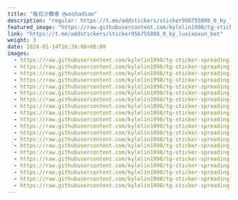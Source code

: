 ```yaml
---
title: "每日沙雕墙 @woshadiao"
description: "regular: https://t.me/addstickers/sticker956755808_0_by_luxiaoxun_bot"
featured_image: "https://raw.githubusercontent.com/kylelin1998/tg-sticker-spreading-worldwide-images/main/img/722b2081-84f0-4772-a370-321882d543bd.jpg"
link: "https://t.me/addstickers/sticker956755808_0_by_luxiaoxun_bot"
weight: 3
date: 2024-01-14T16:39:00+08:00
images:
  - https://raw.githubusercontent.com/kylelin1998/tg-sticker-spreading-worldwide-images/main/img/722b2081-84f0-4772-a370-321882d543bd.jpg
  - https://raw.githubusercontent.com/kylelin1998/tg-sticker-spreading-worldwide-images/main/img/14d549ba-08e6-4ff4-bded-8412f6134eb1.jpg
  - https://raw.githubusercontent.com/kylelin1998/tg-sticker-spreading-worldwide-images/main/img/89f2c4af-df42-4bfe-bcea-398996de6292.jpg
  - https://raw.githubusercontent.com/kylelin1998/tg-sticker-spreading-worldwide-images/main/img/7353acb9-5db5-46ab-bb52-f24df5019a0c.jpg
  - https://raw.githubusercontent.com/kylelin1998/tg-sticker-spreading-worldwide-images/main/img/b2e6259d-9ea1-475e-834d-5823f2940eb9.jpg
  - https://raw.githubusercontent.com/kylelin1998/tg-sticker-spreading-worldwide-images/main/img/c9d712b1-a346-4f3c-8a75-57576cbae8af.jpg
  - https://raw.githubusercontent.com/kylelin1998/tg-sticker-spreading-worldwide-images/main/img/cad4549a-c5ae-4b7c-95fb-0182cb85cbe7.jpg
  - https://raw.githubusercontent.com/kylelin1998/tg-sticker-spreading-worldwide-images/main/img/58977f6c-1082-4f45-8267-3ac1380c8b50.jpg
  - https://raw.githubusercontent.com/kylelin1998/tg-sticker-spreading-worldwide-images/main/img/c1a50d15-ccd6-400b-bdf9-3d3f32de0704.jpg
  - https://raw.githubusercontent.com/kylelin1998/tg-sticker-spreading-worldwide-images/main/img/47df3a45-97fa-4a07-bb7a-fa88b6a3ff90.jpg
  - https://raw.githubusercontent.com/kylelin1998/tg-sticker-spreading-worldwide-images/main/img/bb01daab-0d57-448d-ac39-45a00ba4d2dc.jpg
  - https://raw.githubusercontent.com/kylelin1998/tg-sticker-spreading-worldwide-images/main/img/8a9fe51a-4510-4771-8211-2c160b7885aa.jpg
  - https://raw.githubusercontent.com/kylelin1998/tg-sticker-spreading-worldwide-images/main/img/3236a054-cd77-4051-89f9-582f00607073.jpg
  - https://raw.githubusercontent.com/kylelin1998/tg-sticker-spreading-worldwide-images/main/img/d651f147-d713-4c5e-8ed4-60ebe10de2e3.jpg
  - https://raw.githubusercontent.com/kylelin1998/tg-sticker-spreading-worldwide-images/main/img/6a808792-d4cc-4b78-8675-f4c4fea4cbca.jpg
  - https://raw.githubusercontent.com/kylelin1998/tg-sticker-spreading-worldwide-images/main/img/860d8625-37e5-4ada-9759-870a64a846a4.jpg
  - https://raw.githubusercontent.com/kylelin1998/tg-sticker-spreading-worldwide-images/main/img/cadec654-031f-4400-86e2-6cc2bd45297c.jpg
  - https://raw.githubusercontent.com/kylelin1998/tg-sticker-spreading-worldwide-images/main/img/59a67caf-eb76-407c-a3d3-f7f512728b36.jpg
  - https://raw.githubusercontent.com/kylelin1998/tg-sticker-spreading-worldwide-images/main/img/6c3d0405-0403-45ef-a84a-884e204b837f.jpg
  - https://raw.githubusercontent.com/kylelin1998/tg-sticker-spreading-worldwide-images/main/img/a3d50f67-e1c4-47ca-a86c-d73de085ceb5.jpg
---
```

